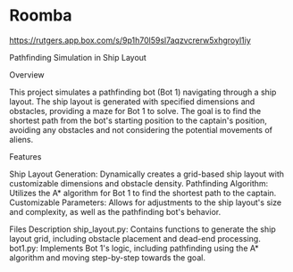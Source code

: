 # Roomba


https://rutgers.app.box.com/s/9p1h70l59sl7aqzvcrerw5xhgroyl1iy

Pathfinding Simulation in Ship Layout

Overview

This project simulates a pathfinding bot (Bot 1) navigating through a ship layout. The ship layout is generated with specified dimensions and obstacles, providing a maze for Bot 1 to solve. The goal is to find the shortest path from the bot's starting position to the captain's position, avoiding any obstacles and not considering the potential movements of aliens.

Features

Ship Layout Generation: Dynamically creates a grid-based ship layout with customizable dimensions and obstacle density.
Pathfinding Algorithm: Utilizes the A* algorithm for Bot 1 to find the shortest path to the captain.
Customizable Parameters: Allows for adjustments to the ship layout's size and complexity, as well as the pathfinding bot's behavior.

Files Description
ship_layout.py: Contains functions to generate the ship layout grid, including obstacle placement and dead-end processing.
bot1.py: Implements Bot 1's logic, including pathfinding using the A* algorithm and moving step-by-step towards the goal.